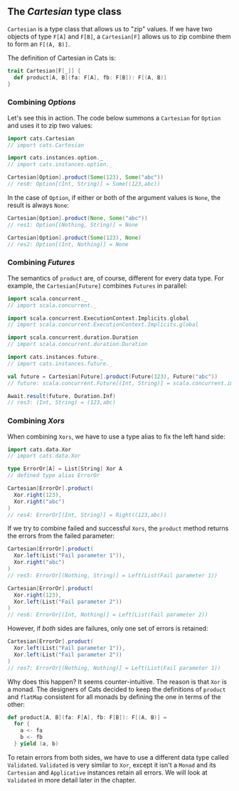 ## The *Cartesian* type class

`Cartesian` is a type class that allows us to "zip" values.
If we have two objects of type `F[A]` and `F[B]`,
a `Cartesian[F]` allows us to zip combine them to form an `F[(A, B)]`.

The definition of Cartesian in Cats is:

```scala
trait Cartesian[F[_]] {
  def product[A, B](fa: F[A], fb: F[B]): F[(A, B)]
}
```

### Combining *Options*

Let's see this in action.
The code below summons a `Cartesian` for `Option`
and uses it to zip two values:

```scala
import cats.Cartesian
// import cats.Cartesian

import cats.instances.option._
// import cats.instances.option._

Cartesian[Option].product(Some(123), Some("abc"))
// res0: Option[(Int, String)] = Some((123,abc))
```

In the case of `Option`,
if either or both of the argument values is `None`,
the result is always `None`:

```scala
Cartesian[Option].product(None, Some("abc"))
// res1: Option[(Nothing, String)] = None

Cartesian[Option].product(Some(123), None)
// res2: Option[(Int, Nothing)] = None
```

### Combining *Futures*

The semantics of `product` are, of course, different for every data type.
For example, the `Cartesian[Future]` combines `Futures` in parallel:

```scala
import scala.concurrent._
// import scala.concurrent._

import scala.concurrent.ExecutionContext.Implicits.global
// import scala.concurrent.ExecutionContext.Implicits.global

import scala.concurrent.duration.Duration
// import scala.concurrent.duration.Duration

import cats.instances.future._
// import cats.instances.future._

val future = Cartesian[Future].product(Future(123), Future("abc"))
// future: scala.concurrent.Future[(Int, String)] = scala.concurrent.impl.Promise$DefaultPromise@313f0f80

Await.result(future, Duration.Inf)
// res3: (Int, String) = (123,abc)
```

### Combining *Xors*

When combining `Xors`, we have to use a type alias to fix the left hand side:

```scala
import cats.data.Xor
// import cats.data.Xor

type ErrorOr[A] = List[String] Xor A
// defined type alias ErrorOr

Cartesian[ErrorOr].product(
  Xor.right(123),
  Xor.right("abc")
)
// res4: ErrorOr[(Int, String)] = Right((123,abc))
```

If we try to combine failed and successful `Xors`,
the `product` method returns the errors from the failed parameter:

```scala
Cartesian[ErrorOr].product(
  Xor.left(List("Fail parameter 1")),
  Xor.right("abc")
)
// res5: ErrorOr[(Nothing, String)] = Left(List(Fail parameter 1))

Cartesian[ErrorOr].product(
  Xor.right(123),
  Xor.left(List("Fail parameter 2"))
)
// res6: ErrorOr[(Int, Nothing)] = Left(List(Fail parameter 2))
```

However, if *both* sides are failures,
only one set of errors is retained:

```scala
Cartesian[ErrorOr].product(
  Xor.left(List("Fail parameter 1")),
  Xor.left(List("Fail parameter 2"))
)
// res7: ErrorOr[(Nothing, Nothing)] = Left(List(Fail parameter 1))
```

Why does this happen? It seems counter-intuitive.
The reason is that `Xor` is a monad.
The designers of Cats decided to keep
the definitions of `product` and `flatMap` consistent for all monads
by defining the one in terms of the other:

```scala
def product[A, B](fa: F[A], fb: F[B]): F[(A, B)] =
  for {
    a <- fa
    b <- fb
  } yield (a, b)
```

To retain errors from both sides,
we have to use a different data type called `Validated`.
`Validated` is very similar to `Xor`,
except it isn't a `Monad`
and its `Cartesian` and `Applicative` instances retain all errors.
We will look at `Validated` in more detail later in the chapter.
